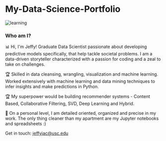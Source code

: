 # My-Data-Science-Portfolio
![learning](https://user-images.githubusercontent.com/40051540/89694858-9f46b180-d8d7-11ea-8726-08db6bca0487.jpg)
<h3>Who am I?</h3>
<p>
📊 Hi, I'm Jeffy! Graduate Data Scientist passionate about developing predictive models specifically, that help tackle societal problems. I am a data-driven storyteller characterized with a passion for coding and a zeal to take on challenges.

🏆 Skilled in data cleansing, wrangling, visualization and machine learning. Worked extensively with machine learning and data mining techniques to infer insights and make predictions in Python.

🏆 My superpower would be building recommender systems - Content Based, Collaborative Filtering, SVD, Deep Learning and Hybrid.

🔎 On a personal level, I am detailed oriented, organized and precise in my work. The only thing cleaner than my apartment are my Jupyter notebooks and spreadsheets :)

Get in touch: jeffyjac@usc.edu 
<p>
